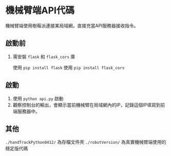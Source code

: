 # 機械臂端API代碼
機械臂端使用樹莓派連接某局域網，直接充當API服務器接收指令。

## 啟動前
1. 需安裝 `flask` 和 `flask_cors` 庫

    使用 `pip install flask`
    使用 `pip install flask_cors`

## 啟動
1. 使用 `python api.py` 啟動
2. 觀察控制台的輸出，會顯示當前機械臂在局域網內的IP，記錄這個IP填寫到前端服務器中。

## 其他
`./handTrackPython0412/` 為存檔文件夾
`./robotVersion/` 為真實機械臂端使用的穩定版代碼